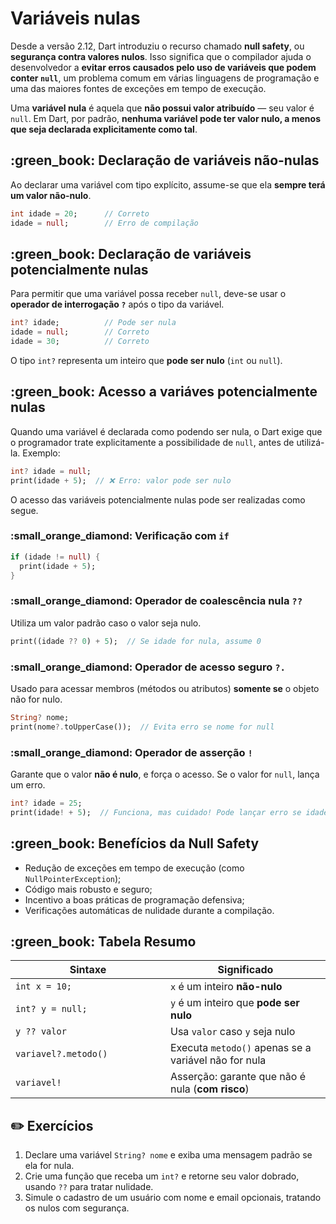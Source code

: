 # Variáveis nulas

Desde a versão 2.12, Dart introduziu o recurso chamado **null safety**, ou **segurança contra valores nulos**. Isso significa que o compilador ajuda o desenvolvedor a **evitar erros causados pelo uso de variáveis que podem conter `null`**, um problema comum em várias linguagens de programação e uma das maiores fontes de exceções em tempo de execução.

Uma **variável nula** é aquela que **não possui valor atribuído** — seu valor é `null`. Em Dart, por padrão, **nenhuma variável pode ter valor nulo, a menos que seja declarada explicitamente como tal**.

## :green\_book: Declaração de variáveis não-nulas

Ao declarar uma variável com tipo explícito, assume-se que ela **sempre terá um valor não-nulo**.

```dart
int idade = 20;      // Correto
idade = null;        // Erro de compilação
```

## :green\_book: Declaração de variáveis potencialmente nulas

Para permitir que uma variável possa receber `null`, deve-se usar o **operador de interrogação `?`** após o tipo da variável.

```dart
int? idade;          // Pode ser nula
idade = null;        // Correto
idade = 30;          // Correto
```

O tipo `int?` representa um inteiro que **pode ser nulo** (`int` ou `null`).

## :green\_book: Acesso a variáves potencialmente nulas

Quando uma variável é declarada como podendo ser nula, o Dart exige que o programador trate explicitamente a possibilidade de `null`, antes de utilizá-la. Exemplo:

```dart
int? idade = null;
print(idade + 5);  // ❌ Erro: valor pode ser nulo
```

O acesso das variáveis potencialmente nulas pode ser realizadas como segue.

### :small\_orange\_diamond: **Verificação com `if`**

```dart
if (idade != null) {
  print(idade + 5);
}
```

### :small\_orange\_diamond: **Operador de coalescência nula `??`**

Utiliza um valor padrão caso o valor seja nulo.

```dart
print((idade ?? 0) + 5);  // Se idade for nula, assume 0
```

### :small\_orange\_diamond: **Operador de acesso seguro `?.`**

Usado para acessar membros (métodos ou atributos) **somente se** o objeto não for nulo.

```dart
String? nome;
print(nome?.toUpperCase());  // Evita erro se nome for null
```

### :small\_orange\_diamond: **Operador de asserção `!`**

Garante que o valor **não é nulo**, e força o acesso. Se o valor for `null`, lança um erro.

```dart
int? idade = 25;
print(idade! + 5);  // Funciona, mas cuidado! Pode lançar erro se idade for null
```

## :green\_book: Benefícios da Null Safety

* Redução de exceções em tempo de execução (como `NullPointerException`);
* Código mais robusto e seguro;
* Incentivo a boas práticas de programação defensiva;
* Verificações automáticas de nulidade durante a compilação.

## :green\_book: Tabela Resumo

<table><thead><tr><th width="232">Sintaxe</th><th>Significado</th></tr></thead><tbody><tr><td><code>int x = 10;</code></td><td><code>x</code> é um inteiro <strong>não-nulo</strong></td></tr><tr><td><code>int? y = null;</code></td><td><code>y</code> é um inteiro que <strong>pode ser nulo</strong></td></tr><tr><td><code>y ?? valor</code></td><td>Usa <code>valor</code> caso <code>y</code> seja nulo</td></tr><tr><td><code>variavel?.metodo()</code></td><td>Executa <code>metodo()</code> apenas se a variável não for nula</td></tr><tr><td><code>variavel!</code></td><td>Asserção: garante que não é nula (<strong>com risco</strong>)</td></tr></tbody></table>

## :pencil2: Exercícios

1. Declare uma variável `String? nome` e exiba uma mensagem padrão se ela for nula.
2. Crie uma função que receba um `int?` e retorne seu valor dobrado, usando `??` para tratar nulidade.
3. Simule o cadastro de um usuário com nome e email opcionais, tratando os nulos com segurança.
